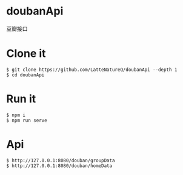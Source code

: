 # doubanApi
豆瓣接口
# Clone it
```
$ git clone https://github.com/LatteNatureQ/doubanApi --depth 1
$ cd doubanApi
```
# Run it
```
$ npm i
$ npm run serve
```
# Api
```
$ http://127.0.0.1:8080/douban/groupData
$ http://127.0.0.1:8080/douban/homeData
```
